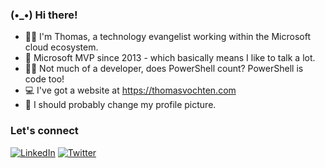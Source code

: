 ###  (•_•) Hi there!
- 🐱‍💻 I'm Thomas, a technology evangelist working within the Microsoft cloud ecosystem.
- 📢 Microsoft MVP since 2013 - which basically means I like to talk a lot.
- 👩‍💻 Not much of a developer, does PowerShell count? PowerShell is code too!
- 💻 I've got a website at https://thomasvochten.com
- 🧔 I should probably change my profile picture.

### Let's connect
<a href="https://www.linkedin.com/in/thomasvochten"><img src="https://img.shields.io/badge/LinkedIn--_.svg?style=social&logo=linkedin" alt="LinkedIn"></a> <a href="https://twitter.com/thomasvochten"><img src="https://img.shields.io/twitter/follow/thomasvochten?label=Twitter&style=social" alt="Twitter"></a>
